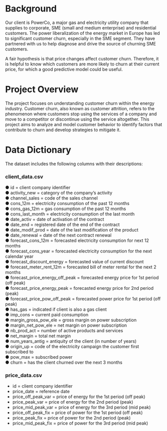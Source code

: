 # Background
Our client is PowerCo, a major gas and electricity utility company that supplies to corporate, SME (small and medium enterprise) and residential customers. The power liberalization of the energy market in Europe has led to significant customer churn, especially in the SME segment. They have partnered with us to help diagnose and drive the source of churning SME customers.

A fair hypothesis is that price changes affect customer churn. Therefore, it is helpful to know which customers are more likely to churn at their current price, for which a good predictive model could be useful.


# Project Overview

The project focuses on understanding customer churn within the energy industry. Customer churn, also known as customer attrition, refers to the phenomenon where customers stop using the services of a company and move to a competitor or discontinue using the service altogether. This project aims to analyze and model customer behavior to identify factors that contribute to churn and develop strategies to mitigate it.

# Data Dictionary

The dataset includes the following columns with their descriptions:
### client_data.csv
●	id = client company identifier                         
●	activity_new = category of the company’s activity    
●	channel_sales = code of the sales channel                     
●	cons_12m = electricity consumption of the past 12 months   
●	cons_gas_12m = gas consumption of the past 12 months     
●	cons_last_month = electricity consumption of the last month   
●	date_activ = date of activation of the contract       
●	date_end = registered date of the end of the contract     
●	date_modif_prod = date of the last modification of the product     
●	date_renewal = date of the next contract renewal                        
●	forecast_cons_12m = forecasted electricity consumption for next 12 months  
●	forecast_cons_year = forecasted electricity consumption for the next calendar year    
●	forecast_discount_energy = forecasted value of current discount       
●	forecast_meter_rent_12m = forecasted bill of meter rental for the next 2 months        
●	forecast_price_energy_off_peak = forecasted energy price for 1st period (off peak)     
●	forecast_price_energy_peak = forecasted energy price for 2nd period (peak)             
●	forecast_price_pow_off_peak = forecasted power price for 1st period (off peak)          
●	has_gas = indicated if client is also a gas client        
●	imp_cons = current paid consumption        
●	margin_gross_pow_ele = gross margin on power subscription    
●	margin_net_pow_ele = net margin on power subscription        
●	nb_prod_act = number of active products and services            
●	net_margin = total net margin                                                    
●	num_years_antig = antiquity of the client (in number of years)    
●	origin_up = code of the electricity campaign the customer first subscribed to    
●	pow_max = subscribed power                                             
●	churn = has the client churned over the next 3 months          

### price_data.csv

-	id = client company identifier
- price_date = reference date
-	price_off_peak_var = price of energy for the 1st period (off peak)
- 	price_peak_var = price of energy for the 2nd period (peak)
-	price_mid_peak_var = price of energy for the 3rd period (mid peak)
-	price_off_peak_fix = price of power for the 1st period (off peak)
-	price_peak_fix = price of power for the 2nd period (peak)
-	price_mid_peak_fix = price of power for the 3rd period (mid peak)

